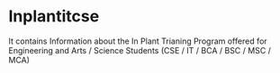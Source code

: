 # Inplantitcse
It contains Information about the In Plant Trianing Program offered for Engineering and Arts / Science Students (CSE / IT / BCA / BSC / MSC / MCA) 
